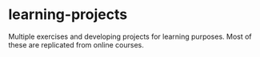 # learning-projects
Multiple exercises and developing projects for learning purposes. Most of these are replicated from online courses. 

